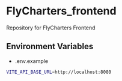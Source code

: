 # FlyCharters_frontend
Repository for FlyCharters Frontend

## Environment Variables

- .env.example

```bash
VITE_API_BASE_URL=http://localhost:8080
```

